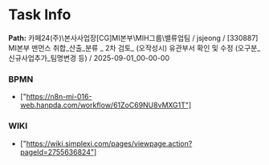 # Task Info

**Path:** 카페24(주)\본사사업장\[CG]MI본부\MIH그룹\밸류업팀 / jsjeong / [330887] MI본부 맨먼스 취합_산출_분류 _ 2차 검토_ (오작성시) 유관부서 확인 및 수정 (오구분_신규사업추가_팀명변경 등) / 2025-09-01_00-00-00

### BPMN
- ["https://n8n-mi-016-web.hanpda.com/workflow/61ZoC69NU8vMXG1T"]

### WIKI
- ["https://wiki.simplexi.com/pages/viewpage.action?pageId=2755636824"]

